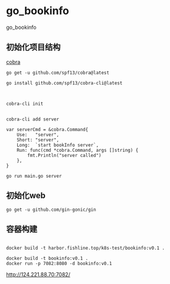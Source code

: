 # go_bookinfo
go_bookinfo

## 初始化项目结构
[cobra](https://github.com/spf13/cobra)
```shell
go get -u github.com/spf13/cobra@latest

go install github.com/spf13/cobra-cli@latest

  
```

```shell
cobra-cli init


cobra-cli add server
```

````shell
var serverCmd = &cobra.Command{
	Use:   "server",
	Short: "server",
	Long:  `start bookInfo server`,
	Run: func(cmd *cobra.Command, args []string) {
		fmt.Println("server called")
	},
}

````

```shell
go run main.go server
```

## 初始化web
```shell
go get -u github.com/gin-gonic/gin
```

## 容器构建
```shell

docker build -t harbor.fishline.top/k8s-test/bookinfo:v0.1 .

docker build -t bookinfo:v0.1 .
docker run -p 7082:8080 -d bookinfo:v0.1
```

http://124.221.88.70:7082/